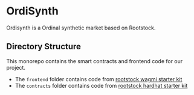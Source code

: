 # OrdiSynth

Ordisynth is a Ordinal synthetic market based on Rootstock.

## Directory Structure

This monorepo contains the smart contracts and frontend code for our project.

- The `frontend` folder contains code from [rootstock wagmi starter kit](https://github.com/rsksmart/rsk-wagmi-starter-kit)
- The `contracts` folder contains code from [rootstock hardhat starter kit](https://github.com/rsksmart/rootstock-hardhat-starterkit/tree/main)
